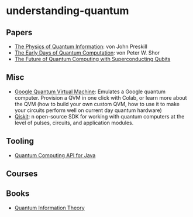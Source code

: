 # understanding-quantum

## Papers

- [The Physics of Quantum Information](https://arxiv.org/abs/2208.08064): von John Preskill
- [The Early Days of Quantum Computation](https://arxiv.org/abs/2208.09964): von Peter W. Shor
- [The Future of Quantum Computing with Superconducting Qubits](https://arxiv.org/abs/2209.06841)

## Misc

- [Google Quantum Virtual Machine](https://quantumai.google/quantum-virtual-machine): Emulates a Google quantum computer.
Provision a QVM in one click with Colab, or learn more about
the QVM (how to build your own custom QVM, how to use it to
make your circuits perform well on current day quantum
hardware)
- [Qiskit](https://qiskit.org/): n open-source SDK for working with quantum computers at the level of pulses, circuits, and application modules.

## Tooling

- [Quantum Computing API for Java](https://github.com/redfx-quantum/strange)

## Courses

## Books

- [Quantum Information Theory](https://www.degruyter.com/document/doi/10.1515/9783110570250/html)




